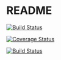 # README


[![Build Status](https://img.shields.io/endpoint.svg?url=https%3A%2F%2Factions-badge.atrox.dev%2Fo-200%2FTaskManager%2Fbadge%3Fref%3Ddevelop&style=flat)](https://actions-badge.atrox.dev/o-200/TaskManager/goto?ref=develop)

[![Coverage Status](https://coveralls.io/repos/github/o-200/TaskManager/badge.svg?branch=develop)](https://coveralls.io/github/o-200/TaskManager?branch=develop)

[![Build Status](https://img.shields.io/endpoint.svg?url=https%3A%2F%2Factions-badge.atrox.dev%2Fo-200%2FTaskManager%2Fbadge%3Fref%3Ddevelop&style=flat)](https://actions-badge.atrox.dev/o-200/TaskManager/goto?ref=develop)

